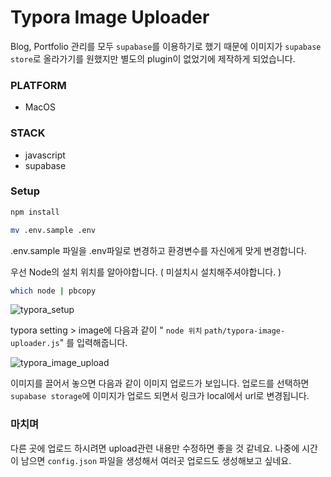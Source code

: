 # Typora Image Uploader

Blog, Portfolio 관리를 모두 `supabase`를 이용하기로 했기 때문에 이미지가 `supabase store`로 올라가기를 원했지만 별도의 plugin이 없었기에 제작하게 되었습니다.

### PLATFORM

- MacOS

### STACK

- javascript
- supabase

### Setup

```bash
npm install

mv .env.sample .env
```

.env.sample 파일을 .env파일로 변경하고 환경변수를 자신에게 맞게 변경합니다.

우선 Node의 설치 위치를 알아야합니다. ( 미설치시 설치해주셔야합니다. )

```bash
which node | pbcopy
```

![typora_setup](https://udakkdpxfzwyalqyjmiz.supabase.co/storage/v1/object/public/images/typora_setup.png)

typora setting > image에 다음과 같이 " `node 위치` `path/typora-image-uploader.js`" 를 입력해줍니다.

![typora_image_upload](https://udakkdpxfzwyalqyjmiz.supabase.co/storage/v1/object/public/images/typora_image_upload.png)

이미지를 끌어서 놓으면 다음과 같이 이미지 업로드가 보입니다. 업로드를 선택하면 `supabase storage`에 이미지가 업로드 되면서 링크가 local에서 url로 변경됩니다.

### 마치며

다른 곳에 업로드 하시려면 upload관련 내용만 수정하면 좋을 것 같네요. 나중에 시간이 남으면 `config.json` 파일을 생성해서 여러곳 업로드도 생성해보고 싶네요.
